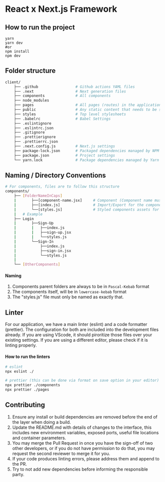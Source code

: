 # React x Next.js Framework

## How to run the project
```
yarn
yarn dev
#or 
npm install
npm dev
```


## Folder structure

```sh
client/
    ├── .github                 # Github actions YAML files
    ├── .next                   # Next generation files
    ├── components              # All components 
    ├── node_modules
    ├── pages                   # All pages (routes) in the application
    ├── public                  # Any static content that needs to be served
    ├── styles                  # Top level stylesheets
    ├── .babelrc                # Babel Settings
    ├── .eslintignore
    ├── .eslintrc.json
    ├── .gitignore 
    ├── .prettierignore
    ├── .prettierrc.json
    ├── .next.config.js         # Next.js settings
    ├── package-lock.json       # Packaged dependencies managed by NPM
    ├── package.json            # Project settings
    └── yarn.lock               # Package dependencies managed by Yarn
```

## Naming / Directory Conventions
```sh
# For components, files are to follow this structure
components/
    ├── [FolderNameInCaps]
    |       ├──[component-name.jsx]     # Component (Component name must be in lowercase kebab case.)
    |       ├──[index.js]               # Import/Export for the components
    |       └──[styles.js]              # Styled components assets for the specific component
    |   # Example
    ├── Login
    |       ├──Sign-Up
    |       |   ├──index.js
    |       |   ├──sign-up.jsx
    |       |   └──styles.js   
    |       └──Sign-In
    |           ├──index.js
    |           ├──sign-in.jsx
    |           └──styles.js 
    |    
    └── [OtherComponents]
```

#### Naming
1. Components parent folders are always to be in ```Pascal-Kebab``` format
2. The components itself, will be in ```lowercase-kebab``` format
3. The "styles.js" file must only be named as exactly that.


## Linter
For our application, we have a main linter (eslint) and a code formatter (prettier). The configuration for both are included into the development files already. If you are using VScode, it should piroritize those files over your existing settings. If you are using a different editor, please check if it is linting properly.

#### How to run the linters
```sh
# eslint
npx eslint ./

# prettier (this can be done via format on save option in your editor)
npx prettier ./components
npx prettier ./pages
```

## Contributing
1. Ensure any install or build dependencies are removed before the end of the layer when doing a build.
2. Update the README.md with details of changes to the interface, this includes new environment variables, exposed ports, useful file locations and container parameters.
3. You may merge the Pull Request in once you have the sign-off of two other developers, or if you do not have permission to do that, you may request the second reviewer to merge it for you.
4. If your code produces linting errors, please address them and append to the PR.
5. Try to not add new dependencies before informing the responsible party.
